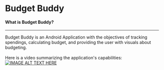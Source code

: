 # Budget Buddy
#### What is Budget Buddy?
------
Budget Buddy is an Android Application with the objectives of tracking spendings, calculating budget, and providing the user with visuals about budgeting.<br /><br />
Here is a video summarizing the application's capabilities:<br />
[![IMAGE ALT TEXT HERE](http://i3.ytimg.com/vi/UBo_-k5FDQs/maxresdefault.jpg)](https://youtu.be/UBo_-k5FDQs)
